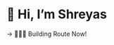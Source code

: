 # 👋 Hi, I’m Shreyas <br/>
-> 🧑🏻‍💻 Building Route Now!

<!---
ShreyasRN/ShreyasRN is a ✨ special ✨ repository because its `README.md` (this file) appears on your GitHub profile.
You can click the Preview link to take a look at your changes.
--->
